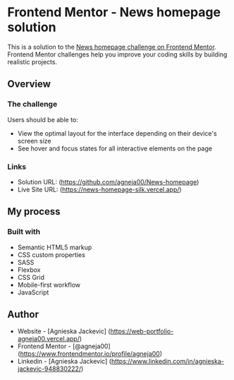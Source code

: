 # Frontend Mentor - News homepage solution

This is a solution to the [News homepage challenge on Frontend Mentor](https://www.frontendmentor.io/challenges/news-homepage-H6SWTa1MFl). Frontend Mentor challenges help you improve your coding skills by building realistic projects. 

## Overview

### The challenge

Users should be able to:

- View the optimal layout for the interface depending on their device's screen size
- See hover and focus states for all interactive elements on the page

### Links

- Solution URL: (https://github.com/agneja00/News-homepage)
- Live Site URL: (https://news-homepage-silk.vercel.app/)

## My process

### Built with

- Semantic HTML5 markup
- CSS custom properties
- SASS
- Flexbox
- CSS Grid
- Mobile-first workflow
- JavaScript

## Author

- Website - [Agnieska Jackevic] (https://web-portfolio-agneja00.vercel.app/)
- Frontend Mentor - [@agneja00] (https://www.frontendmentor.io/profile/agneja00)
- Linkedin - [Agnieska Jackevic] (https://www.linkedin.com/in/agnieska-jackevic-948830222/)
